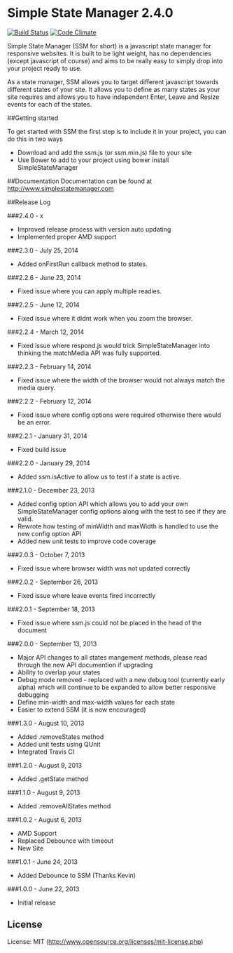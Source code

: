 # Simple State Manager 2.4.0

[![Build Status](https://travis-ci.org/SimpleStateManager/SimpleStateManager.png?branch=master)](https://travis-ci.org/SimpleStateManager/SimpleStateManager) [![Code Climate](https://codeclimate.com/github/SimpleStateManager/SimpleStateManager.png)](https://codeclimate.com/github/SimpleStateManager/SimpleStateManager)

Simple State Manager (SSM for short) is a javascript state manager for responsive websites. It is built to be light weight, has no dependencies (except javascript of course) and aims to be really easy to simply drop into your project ready to use.

As a state manager, SSM allows you to target different javascript towards different states of your site. It allows you to define as many states as your site requires and allows you to have independent Enter, Leave and Resize events for each of the states.

##Getting started

To get started with SSM the first step is to include it in your project, you can do this in two ways

* Download and add the ssm.js (or ssm.min.js) file to your site
* Use Bower to add to your project using bower install SimpleStateManager

##Documentation
Documentation can be found at http://www.simplestatemanager.com

##Release Log

###2.4.0 - x
* Improved release process with version auto updating
* Implemented proper AMD support
    
###2.3.0 - July 25, 2014
* Added onFirstRun callback method to states.
    
###2.2.6 - June 23, 2014
* Fixed issue where you can apply multiple readies.
    
###2.2.5 - June 12, 2014
* Fixed issue where it didnt work when you zoom the browser.
    
###2.2.4 - March 12, 2014
* Fixed issue where respond.js would trick SimpleStateManager into thinking the matchMedia API was fully supported.
    
###2.2.3 - February 14, 2014
* Fixed issue where the width of the browser would not always match the media query.
    
###2.2.2 - February 12, 2014
* Fixed issue where config options were required otherwise there would be an error.
    
###2.2.1 - January 31, 2014
* Fixed build issue
    
###2.2.0 - January 29, 2014
* Added ssm.isActive to allow us to test if a state is active.
    
###2.1.0 - December 23, 2013
* Added config option API which allows you to add your own SimpleStateManager config options along with the test to see if they are valid.
* Rewrote how testing of minWidth and maxWidth is handled to use the new config option API
* Added new unit tests to improve code coverage
    
###2.0.3 - October 7, 2013
* Fixed issue where browser width was not updated correctly
    
###2.0.2 - September 26, 2013
* Fixed issue where leave events fired incorrectly
    
###2.0.1 - September 18, 2013
* Fixed issue where ssm.js could not be placed in the head of the document
    
###2.0.0 - September 13, 2013
* Major API changes to all states mangement methods, please read through the new API documention if upgrading
* Ability to overlap your states
* Debug mode removed - replaced with a new debug tool (currently early alpha) which will continue to be expanded to allow better responsive debugging
* Define min-width and max-width values for each state
* Easier to extend SSM (it is now encouraged)
    
###1.3.0 - August 10, 2013
* Added .removeStates method
* Added unit tests using QUnit
* Integrated Travis CI
    
###1.2.0 - August 9, 2013
* Added .getState method
    
###1.1.0 - August 9, 2013
* Added .removeAllStates method
    
###1.0.2 - August 6, 2013
* AMD Support
* Replaced Debounce with timeout
* New Site
    
###1.0.1 - June 24, 2013
* Added Debounce to SSM (Thanks Kevin)
    
###1.0.0 - June 22, 2013
* Initial release
    

## License

License: MIT (http://www.opensource.org/licenses/mit-license.php)